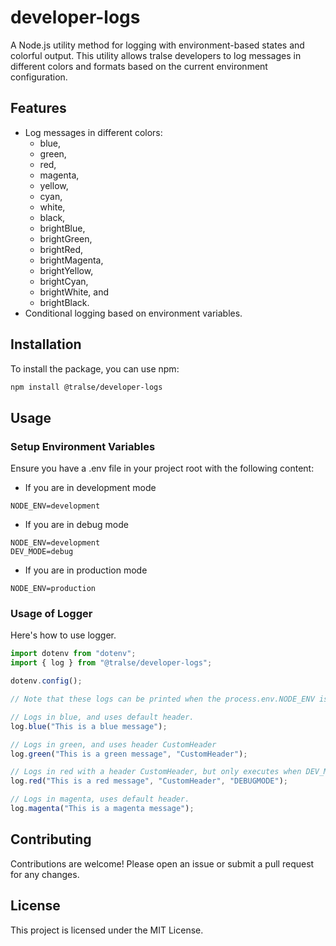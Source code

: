 # developer-logs

A Node.js utility method for logging with environment-based states and colorful output. This utility allows tralse developers to log messages in different colors and formats based on the current environment configuration.

## Features

- Log messages in different colors:
  - blue,
  - green,
  - red,
  - magenta,
  - yellow,
  - cyan,
  - white,
  - black,
  - brightBlue,
  - brightGreen,
  - brightRed,
  - brightMagenta,
  - brightYellow,
  - brightCyan,
  - brightWhite, and
  - brightBlack.
- Conditional logging based on environment variables.

## Installation

To install the package, you can use npm:

```bash
npm install @tralse/developer-logs
```

## Usage

### Setup Environment Variables

Ensure you have a .env file in your project root with the following content:

- If you are in development mode

```env
NODE_ENV=development
```

- If you are in debug mode

```env
NODE_ENV=development
DEV_MODE=debug
```

- If you are in production mode

```env
NODE_ENV=production
```

### Usage of Logger

Here's how to use logger.

```javascript
import dotenv from "dotenv";
import { log } from "@tralse/developer-logs";

dotenv.config();

// Note that these logs can be printed when the process.env.NODE_ENV is set up to `development`.

// Logs in blue, and uses default header.
log.blue("This is a blue message");

// Logs in green, and uses header CustomHeader
log.green("This is a green message", "CustomHeader");

// Logs in red with a header CustomHeader, but only executes when DEV_MODE is set to debug.
log.red("This is a red message", "CustomHeader", "DEBUGMODE");

// Logs in magenta, uses default header.
log.magenta("This is a magenta message");
```

## Contributing

Contributions are welcome! Please open an issue or submit a pull request for any changes.

## License

This project is licensed under the MIT License.
